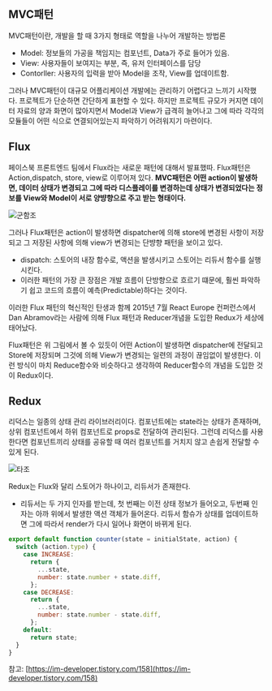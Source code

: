 ## MVC패턴

MVC패턴이란, 개발을 할 때 3가지 형태로 역할을 나누어 개발하는 방법론

- Model: 정보들의 가공을 책임지는 컴포넌트, Data가 주로 들어가 있음.
- View: 사용자들이 보여지는 부분, 즉, 유저 인터페이스를 담당
- Contorller: 사용자의 입력을 받아 Model을 조작, View를 업데이트함.

그러나 MVC패턴이 대규모 어플리케이션 개발에는 관리하기 어렵다고 느끼기 시작했다. 프로젝트가 단순하면 간단하게 표현할 수 있다. 하지만 프로젝트 규모가 커지면 데이터 자료의 양과 화면이 많아지면서 Model과 View가 급격히 늘어나고 그에 따라 각각의 모듈들이 어떤 식으로 연결되어있는지 파악하기 어려워지기 마련이다.

## Flux

페이스북 프론트엔드 팀에서 Flux라는 새로운 패턴에 대해서 발표했따. Flux패턴은 Action,dispatch, store, view로 이루어져 있다. **MVC패턴은 어떤 action이 발생하면, 데이터 상태가 변경되고 그에 따라 디스플레이를 변경하는데 상태가 변경되었다는 정보를 View와 Model이 서로 양뱡향으로 주고 받는 형태이다.**

![군함조](https://user-images.githubusercontent.com/67263146/145005805-3ca6c948-6669-4025-9e7a-fa95f2866bd0.png)

그러나 Flux패턴은 action이 발생하면 dispatcher에 의해 store에 변경된 사항이 저장되고 그 저장된 사항에 의해 view가 변경되는 단뱡향 패턴을 보이고 있다. 

- dispatch: 스토어의 내장 함수로, 액션을 발생시키고 스토어는 리듀서 함수를 실행시킨다.
- 이러한 패턴의 가장 큰 장점은 개발 흐름이 단방향으로 흐르기 떄문에, 훨씬 파악하기 쉽고 코드의 흐름이 예측(Predictable)하다는 것이다.

이러한 Flux 패턴의 혁신적인 탄생과 함께 2015년 7월 React Europe 컨퍼런스에서 Dan Abramov라는 사람에 의해 Flux 패턴과 Reducer개념을 도입한 Redux가 세상에 태어났다.

Flux패턴은 위 그림에서 볼 수 있듯이 어떤 Action이 발생하면 dispatcher에 전달되고 Store에 저장되며 그것에 의해 View가 변경되는 일련의 과정이 끊임없이 발생한다. 이런 방식이 마치 Reduce함수와 비슷하다고 생각하여 Reducer함수의 개념을 도입한 것이 Redux이다.

## Redux

리덕스는 일종의 상태 관리 라이브러리이다. 컴포넌트에는 state라는 상태가 존재하며, 상위 컴포넌트에서 하위 컴포넌트로 props로 전달하여 관리된다. 그런데 리덕스를 사용한다면 컴포넌트끼리 상태를 공유할 때 여러 컴포넌트를 거치지 않고 손쉽게 전달할 수 있게 된다.

![타조](https://user-images.githubusercontent.com/67263146/145005811-14701803-64a5-4743-9eec-8ffa71ec3318.png)

Redux는 Flux와 달리 스토어가 하나이고, 리듀서가 존재한다. 

- 리듀서는 두 가지 인자를 받는데, 첫 번째는 이전 상태 정보가 들어오고, 두번째 인자는 아까 위에서 발생한 액션 객체가 들어온다. 리듀서 함슈가 상태를 업데이트하면 그에 따라서 render가 다시 일어나 화면이 바뀌게 된다.

```jsx
export default function counter(state = initialState, action) {
  switch (action.type) {
    case INCREASE:
      return {
        ...state,
        number: state.number + state.diff,
      };
    case DECREASE:
      return {
        ...state,
        number: state.number - state.diff,
      };
    default:
      return state;
  }
}
```

참고: [https://im-developer.tistory.com/158](https://im-developer.tistory.com/158)
